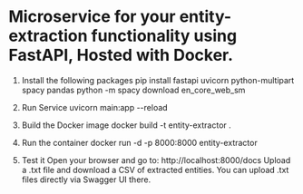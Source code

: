 # Microservice for your entity-extraction functionality using FastAPI, Hosted with Docker.

1. Install the following packages
pip install fastapi uvicorn python-multipart spacy pandas
python -m spacy download en_core_web_sm

2. Run Service
uvicorn main:app --reload

3. Build the Docker image
docker build -t entity-extractor .

4. Run the container
docker run -d -p 8000:8000 entity-extractor

5. Test it
Open your browser and go to: http://localhost:8000/docs
Upload a .txt file and download a CSV of extracted entities. You can upload .txt files directly via Swagger UI there.

